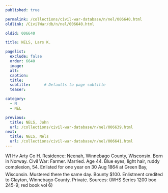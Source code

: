 ```yaml
---
published: true

permalink: /collections/civil-war-database/n/nel/006640.html
oldlink: /CivilWar/db/n/nel/006640.html

oldid: 006640

title: NELS, Lars K.

pagelist:
  exclude: false
  order: 6640
  image: 
  alt:
  caption:
  title:
  subtitle:      # Defaults to page subtitle
  teaser:

category: 
  - N 
  - NEL

previous:
  title: NELS, John
  url: /collections/civil-war-database/n/nel/006639.html  
next:
  title: NELS, Nels
  url: /collections/civil-war-database/n/nel/006641.html   
---
```

WI Hv Arty Co H. Residence: Neenah, Winnebago County, Wisconsin. Born in Norway. Civil War: Farmer. Married. Age 44. Blue eyes, light hair, ruddy complexion, 5&#146;4&#148;. Enlisted for one year on 30 Aug 1864 at Green Bay, Wisconsin. Mustered there the same day. Bounty $100. Enlistment credited to Clayton, Winnebago County. Private. Sources: (WHS Series 1200 box 245-9; red book vol 6)